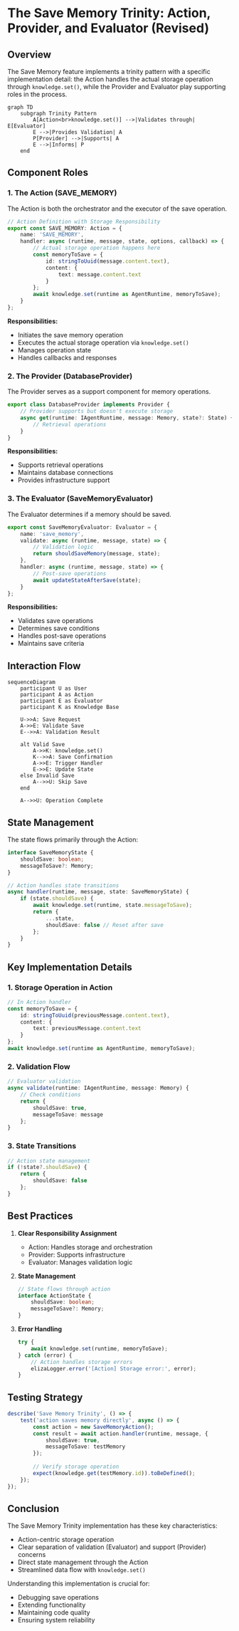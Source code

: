 # The Save Memory Trinity: Action, Provider, and Evaluator (Revised)

## Overview

The Save Memory feature implements a trinity pattern with a specific implementation detail: the Action handles the actual storage operation through `knowledge.set()`, while the Provider and Evaluator play supporting roles in the process.

```mermaid
graph TD
    subgraph Trinity Pattern
        A[Action<br>knowledge.set()] -->|Validates through| E[Evaluator]
        E -->|Provides Validation| A
        P[Provider] -->|Supports| A
        E -->|Informs| P
    end
```

## Component Roles

### 1. The Action (SAVE_MEMORY)
The Action is both the orchestrator and the executor of the save operation.

```typescript
// Action Definition with Storage Responsibility
export const SAVE_MEMORY: Action = {
    name: 'SAVE_MEMORY',
    handler: async (runtime, message, state, options, callback) => {
        // Actual storage operation happens here
        const memoryToSave = {
            id: stringToUuid(message.content.text),
            content: {
                text: message.content.text
            }
        };
        await knowledge.set(runtime as AgentRuntime, memoryToSave);
    }
};
```

**Responsibilities:**
- Initiates the save memory operation
- Executes the actual storage operation via `knowledge.set()`
- Manages operation state
- Handles callbacks and responses

### 2. The Provider (DatabaseProvider)
The Provider serves as a support component for memory operations.

```typescript
export class DatabaseProvider implements Provider {
    // Provider supports but doesn't execute storage
    async get(runtime: IAgentRuntime, message: Memory, state?: State) {
        // Retrieval operations
    }
}
```

**Responsibilities:**
- Supports retrieval operations
- Maintains database connections
- Provides infrastructure support

### 3. The Evaluator (SaveMemoryEvaluator)
The Evaluator determines if a memory should be saved.

```typescript
export const SaveMemoryEvaluator: Evaluator = {
    name: 'save_memory',
    validate: async (runtime, message, state) => {
        // Validation logic
        return shouldSaveMemory(message, state);
    },
    handler: async (runtime, message, state) => {
        // Post-save operations
        await updateStateAfterSave(state);
    }
};
```

**Responsibilities:**
- Validates save operations
- Determines save conditions
- Handles post-save operations
- Maintains save criteria

## Interaction Flow

```mermaid
sequenceDiagram
    participant U as User
    participant A as Action
    participant E as Evaluator
    participant K as Knowledge Base

    U->>A: Save Request
    A->>E: Validate Save
    E-->>A: Validation Result
    
    alt Valid Save
        A->>K: knowledge.set()
        K-->>A: Save Confirmation
        A->>E: Trigger Handler
        E->>E: Update State
    else Invalid Save
        A-->>U: Skip Save
    end
    
    A-->>U: Operation Complete
```

## State Management

The state flows primarily through the Action:

```typescript
interface SaveMemoryState {
    shouldSave: boolean;
    messageToSave?: Memory;
}

// Action handles state transitions
async handler(runtime, message, state: SaveMemoryState) {
    if (state.shouldSave) {
        await knowledge.set(runtime, state.messageToSave);
        return {
            ...state,
            shouldSave: false // Reset after save
        };
    }
}
```

## Key Implementation Details

### 1. Storage Operation in Action
```typescript
// In Action handler
const memoryToSave = {
    id: stringToUuid(previousMessage.content.text),
    content: {
        text: previousMessage.content.text
    }
};
await knowledge.set(runtime as AgentRuntime, memoryToSave);
```

### 2. Validation Flow
```typescript
// Evaluator validation
async validate(runtime: IAgentRuntime, message: Memory) {
    // Check conditions
    return {
        shouldSave: true,
        messageToSave: message
    };
}
```

### 3. State Transitions
```typescript
// Action state management
if (!state?.shouldSave) {
    return {
        shouldSave: false
    };
}
```

## Best Practices

1. **Clear Responsibility Assignment**
   - Action: Handles storage and orchestration
   - Provider: Supports infrastructure
   - Evaluator: Manages validation logic

2. **State Management**
   ```typescript
   // State flows through action
   interface ActionState {
       shouldSave: boolean;
       messageToSave?: Memory;
   }
   ```

3. **Error Handling**
   ```typescript
   try {
       await knowledge.set(runtime, memoryToSave);
   } catch (error) {
       // Action handles storage errors
       elizaLogger.error('[Action] Storage error:', error);
   }
   ```

## Testing Strategy

```typescript
describe('Save Memory Trinity', () => {
    test('action saves memory directly', async () => {
        const action = new SaveMemoryAction();
        const result = await action.handler(runtime, message, {
            shouldSave: true,
            messageToSave: testMemory
        });
        
        // Verify storage operation
        expect(knowledge.get(testMemory.id)).toBeDefined();
    });
});
```

## Conclusion

The Save Memory Trinity implementation has these key characteristics:
- Action-centric storage operation
- Clear separation of validation (Evaluator) and support (Provider) concerns
- Direct state management through the Action
- Streamlined data flow with `knowledge.set()`

Understanding this implementation is crucial for:
- Debugging save operations
- Extending functionality
- Maintaining code quality
- Ensuring system reliability
